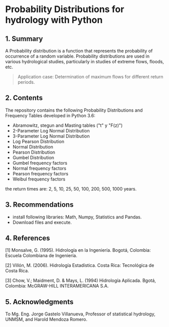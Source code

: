 # Probability Distributions for hydrology with Python

## 1. Summary

A Probability distribution is a function that represents the probability of occurrence of a random variable. Probability distributions are used in various hydrological studies, particularly in studies of extreme flows, floods, etc. 

> Application case: Determination of maximum flows for different return periods.

## 2. Contents

The repository contains the following Probability Distributions and Frequency Tables developed in Python 3.6: 

- Abramowitz, stegun and Masting tables ("t" y "F(z)")
- 2-Parameter Log Normal Distribution 
- 3-Parameter Log Normal Distribution 
- Log Pearson Distribution 
- Normal Distribution 
- Pearson Distribution
- Gumbel Distribution 
- Gumbel frequency factors 
- Normal frequency factors 
- Pearson frequency factors 
- Weibul frequency factors

the return times are: 2, 5, 10, 25, 50, 100, 200, 500, 1000 years.

## 3. Recommendations

- install following libraries: Math, Numpy, Statistics and Pandas.
- Download files and execute. 

## 4. References

[1] Monsalve, G. (1995). Hidrología en la Ingeniería. Bogotá, Colombia: Escuela Colombiana de Ingeniería.

[2] Villón, M. (2006). Hidrología Estadística. Costa Rica: Tecnológica de Costa Rica.

[3] Chow, V.; Maidment, D. & Mays, L. (1994) Hidrología Aplicada. Bgotá, Colombia: McGRAW-HILL INTERAMERICANA S.A.  

## 5. Acknowledgments

To Mg. Eng. Jorge Gastelo Villanueva, Professor of statistical hydrology, UNMSM, and Harold Mendoza Romero.
